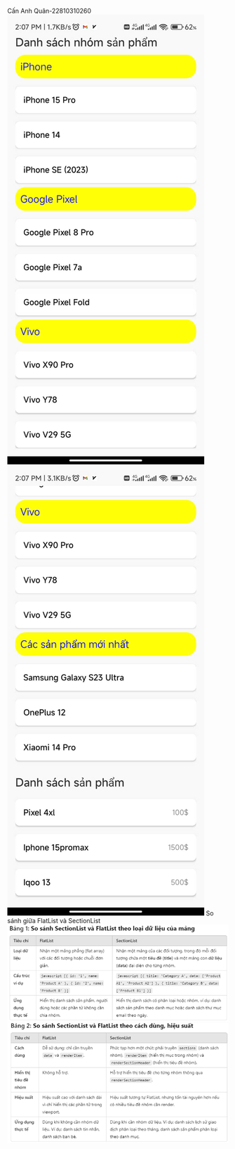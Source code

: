 Cấn Anh Quân-22810310260
![Ảnh 1](anh2.jpg)
![Ảnh 2](anh1.jpg)
So sánh giữa FlatList và SectionList
![Ảnh so sánh kiểu dữ liệu mảng](typeDataCompare.png)
![Ảnh hiệu suất và cách dùng](performanceAndHowToUse.png)
